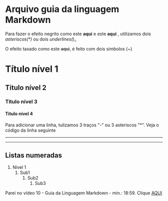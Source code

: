 # Arquivo guia da linguagem Markdown

Para fazer o efeito negrito como este **aqui** e este __aqui__ , utilizamos dois _asteriscos(*)_ ou dois _underlines(_)_

O efeito taxado como este ~~aqui~~, é feito com dois simbolos (~) 


# Título nível 1

## Titulo nível 2

### Titulo nível 3

#### Titulo nível 4

Para adicionar uma linha, tulizamos 3 traços "-" ou 3 asteriscos "*". Veja o código da linha seguinte
***
---

## Listas numeradas

1. Nível 1
   1. Sub1
      1. Sub2
         1. Sub3


Parei no vídeo 10 - Guia da Linguagem Markdown - min.: 18:59. Clique [AQUI](https://youtu.be/LntSB-gl-ZI?list=PLHz_AreHm4dm7ZULPAmadvNhH6vk9oNZA&t=1139)
